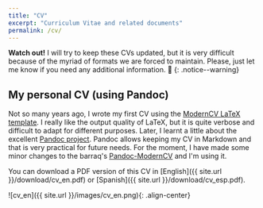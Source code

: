 ```yaml
---
title: "CV"
excerpt: "Curriculum Vitae and related documents"
permalink: /cv/
---
```


**Watch out!** I will try to keep these CVs updated, but it is very difficult because of the myriad of formats we are forced to maintain. Please, just let me know if you need any additional information. :eyes:
{: .notice--warning}


## My personal CV (using Pandoc)

Not so many years ago, I wrote my first CV using the [ModernCV LaTeX template](https://www.ctan.org/tex-archive/macros/latex/contrib/moderncv/). I really like the output quality of LaTeX, but it is quite verbose and difficult to adapt for different purposes. Later, I learnt a little about the excellent [Pandoc project](http://pandoc.org/). Pandoc allows keeping my CV in Markdown and that is very practical for future needs. For the moment, I have made some minor changes to the barraq's [Pandoc-ModernCV](https://github.com/barraq/pandoc-moderncv) and I'm using it.

You can download a PDF version of this CV in 
[English]({{ site.url }}/download/cv_en.pdf) or [Spanish]({{ site.url }}/download/cv_esp.pdf).

![cv_en]({{ site.url }}/images/cv_en.png){: .align-center}

